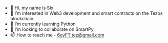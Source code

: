 - 👋 Hi, my name is Six
- 👀 I’m interested in Web3 development and smart contracts on the Tezos blockchain.
- 🌱 I’m currently learning Python
- 💞️ I’m looking to collaborate on SmartPy
- 📫 How to reach me - 6eyFT.tez@gmail.com

<!---
6eyFT/6eyFT is a ✨ special ✨ repository because its `README.md` (this file) appears on your GitHub profile.
You can click the Preview link to take a look at your changes.
--->
